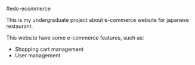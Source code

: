 #edo-ecommerce

This is my undergraduate project about e-commerce website for japanese restaurant.

This website have some e-commerce features, such as:
- Shopping cart management
- User management
